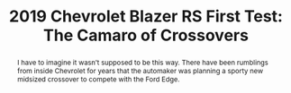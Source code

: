 ---
category: news
title: 2019 Chevrolet Blazer RS First Test&#58; The Camaro of Crossovers
abstract: I have to imagine it wasn’t supposed to be this way. There have been rumblings from inside Chevrolet for years that the automaker was planning a sporty new midsized crossover to compete with the Ford Edge.&nbsp;
publishedDateTime: 2019-03-07T09:50:00Z
sourceUrl: https://www.motortrend.com/cars/chevrolet/blazer/2019/2019-chevrolet-blazer-rs-first-test-review/
type: article

provider:
  name: Motor Trend
  id: V_AA8DRt_global
tags:
  - Autos

images: 
  - url: assets/images/2019/3/2019-Chevrolet-Blazer-RS-First-Test:-The-Camaro-of-Crossovers-1.jpg
    width: 1360
    height: 765
    quality: 89
    title: 2019 Chevrolet Blazer AWD RS front three quarter in motion 1
    attribution: 
    focalRegion:
      x1: 685
      x2: 685
      y1: 360
      y2: 360

---